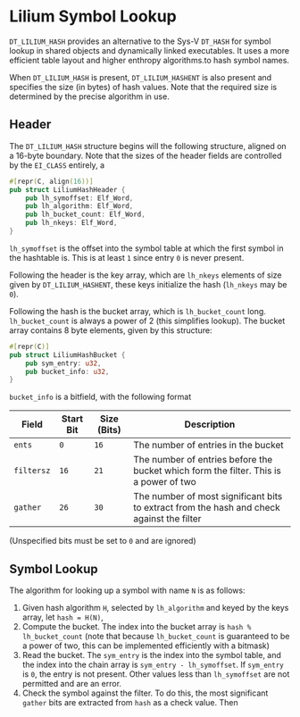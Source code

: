 # Lilium Symbol Lookup

`DT_LILIUM_HASH` provides an alternative to the Sys-V `DT_HASH` for symbol lookup in shared objects and dynamically linked executables. 
It uses a more efficient table layout and higher enthropy algorithms.to hash symbol names.

When `DT_LILIUM_HASH` is present, `DT_LILIUM_HASHENT` is also present and specifies the size (in bytes) of hash values. Note that the required size is determined by the precise algorithm in use.

## Header

The `DT_LILIUM_HASH` structure begins will the following structure, aligned on a 16-byte boundary.
Note that the sizes of the header fields are controlled by the `EI_CLASS` entirely, a

```rust
#[repr(C, align(16))]
pub struct LiliumHashHeader {
    pub lh_symoffset: Elf_Word,
    pub lh_algorithm: Elf_Word,
    pub lh_bucket_count: Elf_Word,
    pub lh_nkeys: Elf_Word,
}
```

`lh_symoffset` is the offset into the symbol table at which the first symbol in the hashtable is. This is at least `1` since entry `0` is never present.

Following the header is the key array, which are `lh_nkeys` elements of size given by `DT_LILIUM_HASHENT`, these keys initialize the hash (`lh_nkeys` may be `0`).

Following the hash is the bucket array, which is `lh_bucket_count` long. `lh_bucket_count` is always a power of 2 (this simplifies lookup). The bucket array contains 8 byte elements, given by this structure:
```rust
#[repr(C)]
pub struct LiliumHashBucket {
    pub sym_entry: u32,
    pub bucket_info: u32,
}
```

`bucket_info` is a bitfield, with the following format

| Field | Start Bit | Size (Bits) | Description |
|-------|-----------|-------------|-------------|
| `ents` | `0`      | `16`        | The number of entries in the bucket |
| `filtersz` | `16` | `21`        | The number of entries before the bucket which form the filter. This is a power of two |
| `gather`  | `26`  | `30`        | The number of most significant bits to extract from the hash and check against the filter |

(Unspecified bits must be set to `0` and are ignored)

## Symbol Lookup

The algorithm for looking up a symbol with name `N` is as follows:
1. Given hash algorithm `H`, selected by `lh_algorithm` and keyed by the keys array, let `hash = H(N)`,
2. Compute the bucket. The index into the bucket array is `hash % lh_bucket_count` (note that because `lh_bucket_count` is guaranteed to be a power of two, this can be implemented efficiently with a bitmask)
3. Read the bucket. The `sym_entry` is the index into the symbol table, and the index into the chain array is `sym_entry - lh_symoffset`. If `sym_entry` is `0`, the entry is not present. Other values less than `lh_symoffset` are not permitted and are an error.
4. Check the symbol against the filter. To do this, the most significant `gather` bits are extracted from `hash` as a check value. Then